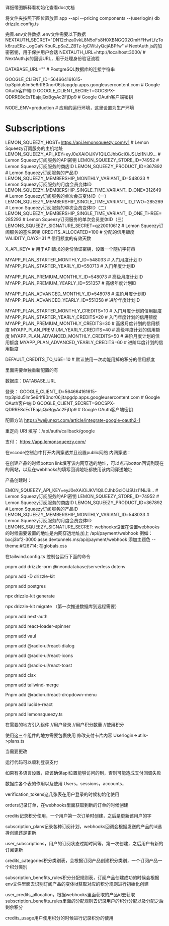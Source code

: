 详细带图解释看初始化查看doc文档



将文件夹按照下图位置放置
app
--api
--pricing
components
--(userlogin)
db
drizzle.config.ts

完善.env文件数据
.env文件需要以下数据
NEXTAUTH_SECRET="DN12chza0vkL8N5oFs8H0XBNGQ02OmHFHwfLfzTok6rzuERz-_ogGaNiKbuR_pSaZ_ZBTz-lgCWtJyQcjABPfw" # NextAuth.js的加密密钥，用于保护用户会话
NEXTAUTH_URL=http://localhost:3000/ # NextAuth.js的回调URL，用于处理身份验证流程

DATABASE_URL="" # PostgreSQL数据库的连接字符串

GOOGLE_CLIENT_ID=564664161615-trp3pidu5lm5e6rlf80nor06jitapgdp.apps.googleusercontent.com # Google OAuth客户端ID
GOOGLE_CLIENT_SECRET=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 # Google OAuth客户端密钥

NODE_ENV=production # 应用的运行环境，这里设置为生产环境

# Subscriptions
LEMON_SQUEEZY_HOST=https://api.lemonsqueezy.com/v1 # Lemon Squeezy订阅服务的主机地址
LEMON_SQUEEZY_API_KEY=eyJ0eXAiOiJKV1QiLCJhbGciOiJSUzI1NiJ9... # Lemon Squeezy订阅服务的API密钥
LEMON_SQUEEZY_STORE_ID=74952 # Lemon Squeezy订阅服务的商店ID
LEMON_SQUEEZY_PRODUCT_ID=367892 # Lemon Squeezy订阅服务的产品ID
LEMON_SQUEEZY_MEMBERSHIP_MONTHLY_VARIANT_ID=548033 # Lemon Squeezy订阅服务的月度会员变体ID
LEMON_SQUEEZY_MEMBERSHIP_SINGLE_TIME_VARIANT_ID_ONE=312649 # Lemon Squeezy订阅服务的单次会员变体ID（一）
LEMON_SQUEEZY_MEMBERSHIP_SINGLE_TIME_VARIANT_ID_TWO=285269 # Lemon Squeezy订阅服务的单次会员变体ID（二）
LEMON_SQUEEZY_MEMBERSHIP_SINGLE_TIME_VARIANT_ID_ONE_THREE=285293 # Lemon Squeezy订阅服务的单次会员变体ID（三）
LEMONS_SQUEEZY_SIGNATURE_SECRET=qz20010612 # Lemon Squeezy订阅服务的签名密钥
CREDITS_ALLOCATED=100 # 分配的信用额度
VALIDITY_DAYS=31 # 信用额度的有效天数

X_API_KEY= # 用于API请求的身份验证密钥，设置一个随机字符串

MYAPP_PLAN_STARTER_MONTHLY_ID=548033 # 入门月度计划ID
MYAPP_PLAN_STARTER_YEARLY_ID=550713 # 入门年度计划ID

MYAPP_PLAN_PREMIUM_MONTHLY_ID=548073 # 高级月度计划ID
MYAPP_PLAN_PREMIUM_YEARLY_ID=551357 # 高级年度计划ID

MYAPP_PLAN_ADVANCED_MONTHLY_ID=548078 # 进阶月度计划ID
MYAPP_PLAN_ADVANCED_YEARLY_ID=551358 # 进阶年度计划ID

MYAPP_PLAN_STARTER_MONTHLY_CREDITS=10 # 入门月度计划的信用额度
MYAPP_PLAN_STARTER_YEARLY_CREDITS=20 # 入门年度计划的信用额度
MYAPP_PLAN_PREMIUM_MONTHLY_CREDITS=30 # 高级月度计划的信用额度
MYAPP_PLAN_PREMIUM_YEARLY_CREDITS=40 # 高级年度计划的信用额度
MYAPP_PLAN_ADVANCED_MONTHLY_CREDITS=50 # 进阶月度计划的信用额度
MYAPP_PLAN_ADVANCED_YEARLY_CREDITS=60 # 进阶年度计划的信用额度

DEFAULT_CREDITS_TO_USE=10 # 默认使用一次功能用掉的积分的信用额度



里面需要单独重新配置的有

数据库：DATABASE_URL

登录：
GOOGLE_CLIENT_ID=564664161615-trp3pidu5lm5e6rlf80nor06jitapgdp.apps.googleusercontent.com # Google OAuth客户端ID
GOOGLE_CLIENT_SECRET=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 # Google OAuth客户端密钥

配置方法
https://weijunext.com/article/integrate-google-oauth2-1

重定向 URI 填写：/api/auth/callback/google




支付：
https://app.lemonsqueezy.com/

在vscode控制台中打开内网穿透并且设置public网络
内网穿透：


在创建产品的时候botton link填写该内网穿透的地址，可以点击botton回调到现在的网站，以及在webhhoks的填写回调地址都使用该内网穿透地址

产品创建时：

EMON_SQUEEZY_API_KEY=eyJ0eXAiOiJKV1QiLCJhbGciOiJSUzI1NiJ9... # Lemon Squeezy订阅服务的API密钥
LEMON_SQUEEZY_STORE_ID=74952 # Lemon Squeezy订阅服务的商店ID
LEMON_SQUEEZY_PRODUCT_ID=367892 # Lemon Squeezy订阅服务的产品ID
LEMON_SQUEEZY_MEMBERSHIP_MONTHLY_VARIANT_ID=548033 # Lemon Squeezy订阅服务的月度会员变体ID
LEMONS_SQUEEZY_SIGNATURE_SECRET:
webhooks设置在设置webhooks的时候需要设置的地址是内网穿透地址加上
/api/payment/webhook
例如：
bxcj3bf2-3000.asse.devtunnels.ms/api/payment/webhook
添加主题色
--theme:#f26714;
在globals.css

在tailwind.config.ts
控制台运行下面的命令

pnpm add drizzle-orm @neondatabase/serverless dotenv

pnpm add -D drizzle-kit

pnpm add postgres

npx drizzle-kit generate

npx drizzle-kit migrate  （第一次推送数据库到远程需要）

pnpm add next-auth

pnpm add react-loader-spinner

pnpm add vaul

pnpm add @radix-ui/react-dialog

pnpm add @radix-ui/react-icons

pnpm add @radix-ui/react-toast

pnpm add clsx

pnpm add tailwind-merge

Pnpm add @radix-ui/react-dropdown-menu

pnpm add lucide-react

pnpm  add lemonsqueezy.ts

 


在需要的地方引入组件
//用户登录
<UserLoginIn></UserLoginIn>
//用户积分数量
 <Credites></Credites>
//使用积分
<CreditButton></CreditButton>

使用这三个组件的地方需要<SessionProvider>包裹使用
修改支付卡片内容
Userlogin->utils->plans.ts

当需要更改

运行代码可以顺利登录支付

如果有多语言设置，应该确保api位置能够访问的到，否则可能造成支付回调失败



数据库各个表的作用以及使用
Users，sessions，accounts，

verification_tokens这几张表在用户登录的时候初始化使用

orders记录订单，在webhooks里面获取到新的订单的时候创建

credits记录积分使用，一个用户第一次订单时创建，之后是更新该用户的字

subscription_plans记录各种订阅计划，webhooks回调会根据发送的产品的id选择创建还是更新

user_subscriptions，用户的订阅状态过期时间等，第一次创建，之后用户有新的订阅更新

credits_categories积分类别表，会根据订阅产品创建积分类别，一个订阅产品一个积分类别

subscription_benefits_rules积分分配规则表，订阅产品创建成功的时候会根据env文件里面去识别订阅产品的变体id获取对应的积分规则进行初始化创建

user_credits_allocation，根据webhooks里面获取的产品id去获取subscription_benefits_rules里面的分配规则去记录用户的积分分配以及分配之后剩余积分

credits_usage用户使用积分的时候进行记录积分的使用
